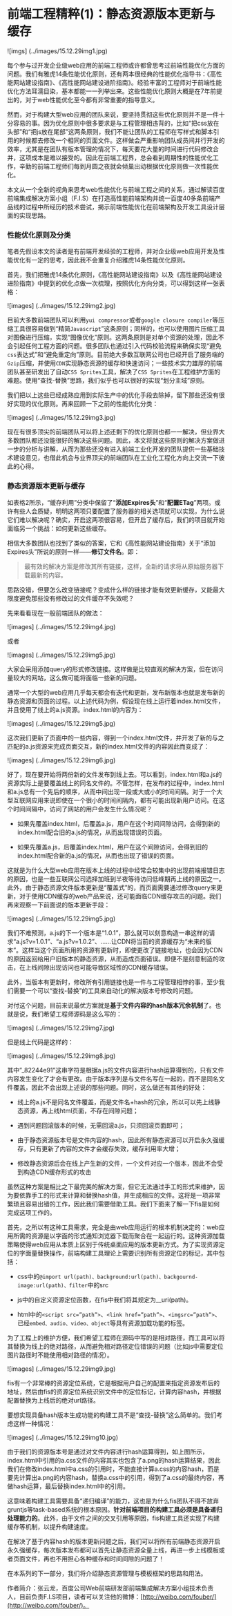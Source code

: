 # 前端工程精粹(1)：静态资源版本更新与缓存

![imgs] (../images/15.12.29img1.jpg)

每个参与过开发企业级web应用的前端工程师或许都曾思考过前端性能优化方面的问题。我们有雅虎14条性能优化原则，还有两本很经典的性能优化指导书：《高性能网站建设指南》、《高性能网站建设进阶指南》。经验丰富的工程师对于前端性能优化方法耳濡目染，基本都能一一列举出来。这些性能优化原则大概是在7年前提出的，对于web性能优化至今都有非常重要的指导意义。

然而，对于构建大型web应用的团队来说，要坚持贯彻这些优化原则并不是一件十分容易的事。因为优化原则中很多要求是与工程管理相违背的，比如“把css放在头部”和“把js放在尾部”这两条原则，我们不能让团队的工程师在写样式和脚本引用的时候都去修改一个相同的页面文件。这样做会严重影响团队成员间并行开发的效率，尤其是在团队有版本管理的情况下，每天要花大量的时间进行代码修改合并，这项成本是难以接受的。因此在前端工程界，总会看到周期性的性能优化工作，辛勤的前端工程师们每到月圆之夜就会倾巢出动根据优化原则做一次性能优化。

本文从一个全新的视角来思考web性能优化与前端工程之间的关系，通过解读百度前端集成解决方案小组（F.I.S）在打造高性能前端架构并统一百度40多条前端产品线的过程中所经历的技术尝试，揭示前端性能优化在前端架构及开发工具设计层面的实现思路。

### 性能优化原则及分类

笔者先假设本文的读者是有前端开发经验的工程师，并对企业级web应用开发及性能优化有一定的思考，因此我不会重复介绍雅虎14条性能优化原则。

首先，我们把雅虎14条优化原则，《高性能网站建设指南》以及《高性能网站建设进阶指南》中提到的优化点做一次梳理，按照优化方向分类，可以得到这样一张表格：

![images] (../images/15.12.29img2.jpg)

目前大多数前端团队可以利用`yui compressor`或者`google closure compiler`等压缩工具很容易做到“精简`Javascript`”这条原则；同样的，也可以使用图片压缩工具对图像进行压缩，实现“图像优化”原则。这两条原则是对单个资源的处理，因此不会引起任何工程方面的问题。很多团队也通过引入代码校验流程来确保实现“避免`css`表达式”和“避免重定向”原则。目前绝大多数互联网公司也已经开启了服务端的`Gzip`压缩，并使用`CDN`实现静态资源的缓存和快速访问；一些技术实力雄厚的前端团队甚至研发出了自动`CSS Sprites`工具，解决了`CSS Sprites`在工程维护方面的难题。使用“查找-替换”思路，我们似乎也可以很好的实现“划分主域”原则。

我们把以上这些已经成熟应用到实际生产中的优化手段去除掉，留下那些还没有很好实现的优化原则。再来回顾一下之前的性能优化分类：

![images] (../images/15.12.29img3.jpg)

现在有很多顶尖的前端团队可以将上述还剩下的优化原则也都一一解决，但业界大多数团队都还没能很好的解决这些问题。因此，本文将就这些原则的解决方案做进一步的分析与讲解，从而为那些还没有进入前端工业化开发的团队提供一些基础技术建设意见，也借此机会与业界顶尖的前端团队在工业化工程化方向上交流一下彼此的心得。

### 静态资源版本更新与缓存

如表格2所示，“缓存利用”分类中保留了“**添加Expires头**”和“**配置ETag**”两项。或许有些人会质疑，明明这两项只要配置了服务器的相关选项就可以实现，为什么说它们难以解决呢？确实，开启这两项很容易，但开启了缓存后，我们的项目就开始面临另一个挑战：如何更新这些缓存。

相信大多数团队也找到了类似的答案，它和《高性能网站建设指南》关于“添加Expires头”所说的原则一样——**修订文件名**。即：

> 最有效的解决方案是修改其所有链接，这样，全新的请求将从原始服务器下载最新的内容。

思路没错，但要怎么改变链接呢？变成什么样的链接才能有效更新缓存，又能最大限度避免那些没有修改过的文件缓存不失效呢？

先来看看现在一般前端团队的做法：

![images] (../images/15.12.29img4.jpg)

或者

![images] (../images/15.12.29img5.jpg)

大家会采用添加query的形式修改链接。这样做是比较直观的解决方案，但在访问量较大的网站，这么做可能将面临一些新的问题。

通常一个大型的web应用几乎每天都会有迭代和更新，发布新版本也就是发布新的静态资源和页面的过程。以上述代码为例，假设现在线上运行着index.html文件，并且使用了线上的a.js资源。index.html的内容为：

![images] (../images/15.12.29img5.jpg)

这次我们更新了页面中的一些内容，得到一个index.html文件，并开发了新的与之匹配的a.js资源来完成页面交互，新的index.html文件的内容因此而变成了：

![images] (../images/15.12.29img6.jpg)

好了，现在要开始将两份新的文件发布到线上去。可以看到，index.html和a.js的资源实际上是要覆盖线上的同名文件的。不管怎样，在发布的过程中，index.html和a.js总有一个先后的顺序，从而中间出现一段或大或小的时间间隔。对于一个大型互联网应用来说即使在一个很小的时间间隔内，都有可能出现新用户访问。在这个时间间隔中，访问了网站的用户会发生什么情况呢？

- 如果先覆盖index.html，后覆盖a.js，用户在这个时间间隙访问，会得到新的index.html配合旧的a.js的情况，从而出现错误的页面。

- 如果先覆盖a.js，后覆盖index.html，用户在这个间隙访问，会得到旧的index.html配合新的a.js的情况，从而也出现了错误的页面。

这就是为什么大型web应用在版本上线的过程中经常会较集中的出现前端报错日志的原因，也是一些互联网公司选择加班到半夜等待访问低峰期再上线的原因之一。此外，由于静态资源文件版本更新是“覆盖式”的，而页面需要通过修改query来更新，对于使用CDN缓存的web产品来说，还可能面临CDN缓存攻击的问题。我们再来观察一下前面说的版本更新手段：

![images] (../images/15.12.29img5.jpg)

我们不难预测，a.js的下一个版本是“1.0.1”，那么就可以刻意构造一串这样的请求“a.js?v=1.0.1”、“a.js?v=1.0.2”、……让CDN将当前的资源缓存为“未来的版本”。这样当这个页面所用的资源有更新时，即使更改了链接地址，也会因为CDN的原因返回给用户旧版本的静态资源，从而造成页面错误。即便不是刻意制造的攻击，在上线间隙出现访问也可能导致区域性的CDN缓存错误。

此外，当版本有更新时，修改所有引用链接也是一件与工程管理相悖的事，至少我们需要一个可以“查找-替换”的工具来自动化的解决版本号修改的问题。

对付这个问题，目前来说最优方案就是**基于文件内容的hash版本冗余机制**了。也就是说，我们希望工程师源码是这么写的：

![images] (../images/15.12.29img7.jpg)

但是线上代码是这样的：

![images] (../images/15.12.29img8.jpg)

其中”_82244e91”这串字符是根据a.js的文件内容进行hash运算得到的，只有文件内容发生变化了才会有更改。由于版本序列是与文件名写在一起的，而不是同名文件覆盖，因此不会出现上述说的那些问题。同时，这么做还有其他的好处：

- 线上的a.js不是同名文件覆盖，而是文件名+hash的冗余，所以可以先上线静态资源，再上线html页面，不存在间隙问题；

- 遇到问题回滚版本的时候，无需回滚a.js，只须回滚页面即可；

- 由于静态资源版本号是文件内容的hash，因此所有静态资源可以开启永久强缓存，只有更新了内容的文件才会缓存失效，缓存利用率大增；

- 修改静态资源后会在线上产生新的文件，一个文件对应一个版本，因此不会受到构造CDN缓存形式的攻击

虽然这种方案是相比之下最完美的解决方案，但它无法通过手工的形式来维护，因为要依靠手工的形式来计算和替换hash值，并生成相应的文件。这将是一项非常繁琐且容易出错的工作，因此我们需要借助工具。我们下面来了解一下fis是如何完成这项工作的。

首先，之所以有这种工具需求，完全是由web应用运行的根本机制决定的：web应用所需的资源是以字面的形式通知浏览器下载而聚合在一起运行的。这种资源加载策略使得web应用从本质上区别于传统桌面应用的版本更新方式。为了实现资源定位的字面量替换操作，前端构建工具理论上需要识别所有资源定位的标记，其中包括：

- css中的`@import url(path)、background:url(path)、backgournd-image:url(path)、filter`中的src

- js中的自定义资源定位函数，在fis中我们将其规定为__uri(path)。

- html中的`<script src=”path”>`、`<link href=”path”>`、`<imgsrc=”path”>`、已经`embed、audio、video、object`等具有资源加载功能的标签。

为了工程上的维护方便，我们希望工程师在源码中写的是相对路径，而工具可以将其替换为线上的绝对路径，从而避免相对路径定位错误的问题（比如js中需要定位图片路径时不能使用相对路径的情况）。

![images] (../images/15.12.29img9.jpg)

fis有一个非常棒的资源定位系统，它是根据用户自己的配置来指定资源发布后的地址，然后由fis的资源定位系统识别文件中的定位标记，计算内容hash，并根据配置替换为上线后的绝对url路径。

要想实现具备hash版本生成功能的构建工具不是“查找-替换”这么简单的。我们考虑这样一种情况：

![images] (../images/15.12.29img10.jpg)

由于我们的资源版本号是通过对文件内容进行hash运算得到，如上图所示，index.html中引用的a.css文件的内容其实也包含了a.png的hash运算结果，因此我们在修改index.html中a.css的引用时，不能直接计算a.css的内容hash，而是要先计算出a.png的内容hash，替换a.css中的引用，得到了a.css的最终内容，再做hash运算，最后替换index.html中的引用。

这意味着构建工具需要具备“递归编译”的能力，这也是为什么fis团队不得不放弃gruntjs等task-based系统的根本原因。**针对前端项目的构建工具必须是具备递归处理能力的**。此外，由于文件之间的交叉引用等原因，fis构建工具还实现了构建缓存等机制，以提升构建速度。

在解决了基于内容hash的版本更新问题之后，我们可以将所有前端静态资源开启永久强缓存，每次版本发布都可以首先让静态资源全量上线，再进一步上线模板或者页面文件，再也不用担心各种缓存和时间间隙的问题了！

在本系列的下一部分，我们将介绍静态资源管理与模板框架的思路和用法。

作者简介：张云龙，百度公司Web前端研发部前端集成解决方案小组技术负责人，目前负责F.I.S项目，读者可以关注他的微博：[http://weibo.com/fouber/](http://weibo.com/fouber/)。
